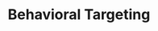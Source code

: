 ---
ee_id: '4180'
site: '1'
type: '2'
url: 2014-128-behavioral-targeting
title: Behavioral Targeting
year: '2014'
display_year: '2014'
medium: Search engine optimized institutional press release
dims:
pitch: "​Seo’d press release for the “Darknet” show at Kunst Halle Sankt Gallen :-)"
ps:
live_url: https://conifer.rhizome.org/cory_arcangel/behaviour-targeting/20190107022956/http://www.kunsthallesanktgallen.ch/en/exhibition/the-darknet-in-zusammenarbeit-mit-mediengruppe-bitnik-c280fb8c.html
related:
youtube:
related_code:
imgs: behavorial-targeting-2014-128-detail-3-database-ih.jpg,behavorial-targeting-2014-128-detail-2-database-ih.jpg,behavorial-targeting-2014-128-detail-1-database-ih.jpg,behavorial-targeting-2014-128-detail-4-database-ih.jpg,behavorial-targeting-2014-128-detail-5-database-ih.jpg
subheading:
download:
add_credit:
commission:
layout: things-i-made
---